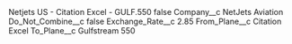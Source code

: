 <?xml version="1.0" encoding="UTF-8"?>
<CustomMetadata xmlns="http://soap.sforce.com/2006/04/metadata" xmlns:xsi="http://www.w3.org/2001/XMLSchema-instance" xmlns:xsd="http://www.w3.org/2001/XMLSchema">
    <label>Netjets US - Citation Excel -  GULF.550</label>
    <protected>false</protected>
    <values>
        <field>Company__c</field>
        <value xsi:type="xsd:string">NetJets Aviation</value>
    </values>
    <values>
        <field>Do_Not_Combine__c</field>
        <value xsi:type="xsd:boolean">false</value>
    </values>
    <values>
        <field>Exchange_Rate__c</field>
        <value xsi:type="xsd:double">2.85</value>
    </values>
    <values>
        <field>From_Plane__c</field>
        <value xsi:type="xsd:string">Citation Excel</value>
    </values>
    <values>
        <field>To_Plane__c</field>
        <value xsi:type="xsd:string">Gulfstream 550</value>
    </values>
</CustomMetadata>
